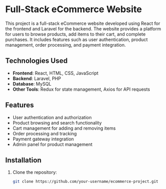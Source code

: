 # Full-Stack eCommerce Website

This project is a full-stack eCommerce website developed using React for the frontend and Laravel for the backend. The website provides a platform for users to browse products, add items to their cart, and complete purchases. It includes features such as user authentication, product management, order processing, and payment integration.

## Technologies Used

- **Frontend**: React, HTML, CSS, JavaScript
- **Backend**: Laravel, PHP
- **Database**: MySQL
- **Other Tools**: Redux for state management, Axios for API requests

## Features

- User authentication and authorization
- Product browsing and search functionality
- Cart management for adding and removing items
- Order processing and tracking
- Payment gateway integration
- Admin panel for product management

## Installation

1. Clone the repository:
   ```bash
   git clone https://github.com/your-username/ecommerce-project.git